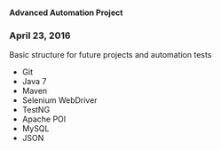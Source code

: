 #### Advanced Automation Project

### April 23, 2016

Basic structure for future projects and automation tests

* Git
* Java 7
* Maven
* Selenium WebDriver
* TestNG
* Apache POI
* MySQL
* JSON


